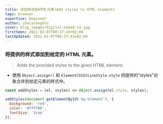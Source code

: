 ```yaml
---
title: 添加样式到HTML元素(Add styles to HTML element)
tags: browser
expertise: beginner
author: chalarangelo
cover: blog_images/digital-nomad-14.jpg
firstSeen: 2021-01-07T00:37:43+02:00
lastUpdated: 2021-01-07T00:37:43+02:00
---
```


### 将提供的样式添加到给定的 HTML 元素。
> Adds the provided styles to the given HTML element.

- 使用 `Object.assign()` 和 `ElementCSSInlineStyle.style` 将提供的“styles”对象合并到给定元素的样式中。

```js
const addStyles = (el, styles) => Object.assign(el.style, styles);
```

```js
addStyles(document.getElementById('my-element'), {
  background: 'red',
  color: '#ffff00',
  fontSize: '3rem'
});
```
